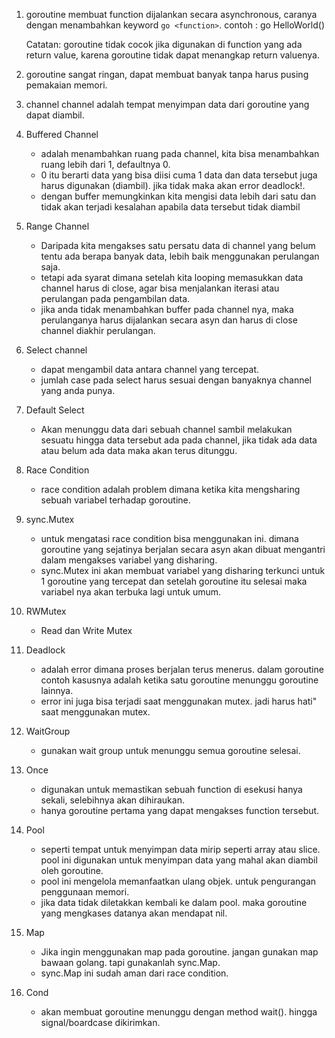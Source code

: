 1. goroutine
    membuat function dijalankan secara asynchronous, caranya dengan menambahkan keyword `go <function>`. contoh : go HelloWorld()
    
    Catatan: goroutine tidak cocok jika digunakan di function yang ada return value, karena goroutine tidak dapat menangkap return valuenya. 

2. goroutine sangat ringan, dapat membuat banyak tanpa harus pusing  pemakaian memori.

3. channel
    channel adalah tempat menyimpan data dari goroutine yang dapat diambil. 

6. Buffered Channel
    - adalah menambahkan ruang pada channel, kita bisa menambahkan ruang lebih dari 1, defaultnya 0. 
    - 0 itu berarti data yang bisa diisi cuma 1 data dan data tersebut juga harus digunakan (diambil). jika tidak maka akan error deadlock!.
    - dengan buffer memungkinkan kita mengisi data lebih dari satu dan tidak akan terjadi kesalahan apabila data tersebut tidak diambil

7. Range Channel
    - Daripada kita mengakses satu persatu data di channel yang belum tentu ada berapa banyak data, lebih baik menggunakan perulangan saja.
    - tetapi ada syarat dimana setelah kita looping memasukkan data channel harus di close, agar bisa menjalankan iterasi atau perulangan pada pengambilan data.
    - jika anda tidak menambahkan buffer pada channel nya, maka perulanganya harus dijalankan secara asyn dan harus di close channel diakhir perulangan.

8. Select channel
    - dapat mengambil data antara channel yang tercepat.
    - jumlah case pada select harus sesuai dengan banyaknya channel yang anda punya.

9. Default Select
    - Akan menunggu data dari sebuah channel sambil melakukan sesuatu hingga data tersebut ada pada channel, jika tidak ada data atau belum ada data maka akan terus ditunggu.

10. Race Condition
    - race condition adalah problem dimana ketika kita mengsharing sebuah variabel terhadap goroutine.

11. sync.Mutex
    - untuk mengatasi race condition bisa menggunakan ini. dimana goroutine yang sejatinya berjalan secara asyn akan dibuat mengantri dalam mengakses variabel yang disharing.
    - sync.Mutex ini akan membuat variabel yang disharing terkunci untuk 1 goroutine yang tercepat dan setelah goroutine itu selesai maka variabel nya akan terbuka lagi untuk umum.

12. RWMutex
    - Read dan Write Mutex

13. Deadlock
    - adalah error dimana proses berjalan terus menerus. dalam goroutine contoh kasusnya adalah ketika satu goroutine menunggu goroutine lainnya.
    - error ini juga bisa terjadi saat menggunakan mutex. jadi harus hati" saat menggunakan mutex.

14. WaitGroup
    - gunakan wait group untuk menunggu semua goroutine selesai.

15. Once
    - digunakan untuk memastikan sebuah function di esekusi hanya sekali, selebihnya akan dihiraukan.
    - hanya goroutine pertama yang dapat mengakses function tersebut.

16. Pool
    - seperti tempat untuk menyimpan data mirip seperti array atau slice. pool ini digunakan untuk menyimpan data yang mahal akan diambil oleh goroutine.
    - pool ini mengelola memanfaatkan ulang objek. untuk pengurangan penggunaan memori.
    - jika data tidak diletakkan kembali ke dalam pool. maka goroutine yang mengkases datanya akan mendapat nil. <Gunakan default Value untuk ini>

17. Map
    - Jika ingin menggunakan map pada goroutine. jangan gunakan map bawaan golang. tapi gunakanlah sync.Map.
    - sync.Map ini sudah aman dari race condition.

18. Cond
    - akan membuat goroutine menunggu dengan method wait(). hingga signal/boardcase dikirimkan.




